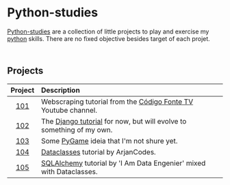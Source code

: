 Python-studies
==============
[Python-studies](https://github.com/alsimoes/python-studies) are a collection of little projects to play and exercise my [python](https://www.python.org/) skills. There are no fixed objective besides target of each projet.

\
Projects
--------
Project | Description
:-----: | :----------
[101](https://github.com/alsimoes/python-studies/tree/main/101) | Webscraping tutorial from the [Código Fonte TV](https://www.youtube.com/watch?v=Vxl5jUltHBo&t=379s) Youtube channel.
[102](https://github.com/alsimoes/python-studies/tree/main/102) | The [Django tutorial](https://docs.djangoproject.com/pt-br/3.2/intro/tutorial01/) for now, but will evolve to something of my own.
[103](https://github.com/alsimoes/python-studies/tree/main/103) | Some [PyGame](https://www.pygame.org) ideia that I'm not shure yet.
[104](https://github.com/alsimoes/python-studies/tree/main/104) | [Dataclasses](https://www.youtube.com/watch?v=vRVVyl9uaZc) tutorial by ArjanCodes.
[105](https://github.com/alsimoes/python-studies/tree/main/105) | [SQLAlchemy](https://www.youtube.com/watch?v=NuDSWGOcvtg) tutorial by 'I Am Data Engenier' mixed with Dataclasses.